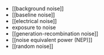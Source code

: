 - [[background noise]]
- [[baseline noise]]
- [[electrical noise]]
- exposure to noise
- [[generation-recombination noise]]
- [[noise equivalent power (NEP)]]
- [[random noise]]
